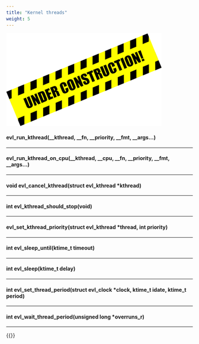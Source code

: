 ```yaml
---
title: "Kernel threads"
weight: 5
---
```


![Alt text](/images/wip.png "To be continued")

#### evl_run_kthread(__kthread, __fn, __priority, __fmt, __args...)

---

#### evl_run_kthread_on_cpu(__kthread, __cpu, __fn, __priority, __fmt, __args...)

---

#### void evl_cancel_kthread(struct evl_kthread *kthread)

---

#### int evl_kthread_should_stop(void)

---

#### evl_set_kthread_priority(struct evl_kthread *thread, int priority)

---

#### int evl_sleep_until(ktime_t timeout)

---

#### int evl_sleep(ktime_t delay)

---

#### int evl_set_thread_period(struct evl_clock *clock, ktime_t idate, ktime_t period)

---

#### int evl_wait_thread_period(unsigned long *overruns_r)

---

{{<lastmodified>}}
